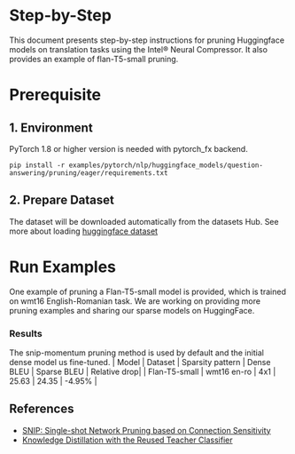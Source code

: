 Step-by-Step
============

This document presents step-by-step instructions for pruning Huggingface models on translation tasks using the Intel® Neural Compressor. It also provides an example of flan-T5-small pruning.

# Prerequisite

## 1. Environment

PyTorch 1.8 or higher version is needed with pytorch_fx backend.

```shell
pip install -r examples/pytorch/nlp/huggingface_models/question-answering/pruning/eager/requirements.txt
```

## 2. Prepare Dataset

The dataset will be downloaded automatically from the datasets Hub.
See more about loading [huggingface dataset](https://huggingface.co/docs/datasets/loading_datasets.html)


# Run Examples
One example of pruning a Flan-T5-small model is provided, which is trained on wmt16 English-Romanian task. We are working on providing more pruning examples and sharing our sparse models on HuggingFace.



### Results
The snip-momentum pruning method is used by default and the initial dense model us fine-tuned.
|  Model  | Dataset  |  Sparsity pattern | Dense BLEU | Sparse BLEU | Relative drop|
| Flan-T5-small | wmt16 en-ro |  4x1  | 25.63 | 24.35 | -4.95% |


## References
* [SNIP: Single-shot Network Pruning based on Connection Sensitivity](https://arxiv.org/abs/1810.02340)
* [Knowledge Distillation with the Reused Teacher Classifier](https://arxiv.org/abs/2203.14001)





